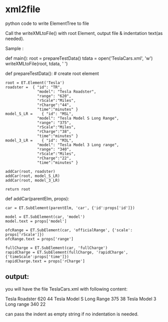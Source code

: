 # xml2file
python code to write ElementTree to file

Call the writeXMLtoFile() with root Element, output file & indentation text(as needed).

Sample :

def main():
    root = prepareTestData()
    tdata = open('TeslaCars.xml', 'w')
    writeXMLtoFile(root, tdata, '  ')
    
def prepareTestData():
    # create root element
    
    root = ET.Element('Tesla')
    roadster =	{ "id": "TR",
                  "model": "Tesla Roadster",
                  "range": "620",
                  "rScale":"Miles",
                  "rCharge":"44",
                  "time":"minutes" }
    model_S_LR =	{ "id": "MSL",
                  "model": "Tesla Model S Long Range",
                  "range": "375",
                  "rScale":"Miles",
                  "rCharge":"38",
                  "time":"minutes" }
    model_3_LR =	{ "id": "M3L",
                  "model": "Tesla Model 3 Long range",
                  "range": "340",
                  "rScale":"Miles",
                  "rCharge":"22",
                  "time":"minutes" }

    addCar(root, roadster)
    addCar(root, model_S_LR)
    addCar(root, model_3_LR)
    
    return root

def addCar(parentElm, props):

    car = ET.SubElement(parentElm, 'car', {'id':props['id']})

    model = ET.SubElement(car, 'model')
    model.text = props['model']

    ofcRange = ET.SubElement(car, 'officialRange', {'scale': props['rScale']})
    ofcRange.text = props['range']

    fullCharge = ET.SubElement(car, 'fullCharge')
    rapidCharge = ET.SubElement(fullCharge, 'rapidCharge', {'timeScale':props['time']})
    rapidCharge.text = props['rCharge']
    

output:
------
you will have the file TeslaCars.xml with following content:

<Tesla>
  <car id="TR">
    <model>Tesla Roadster</model>
    <officialRange scale="Miles">620</officialRange>
    <fullCharge>
      <rapidCharge timeScale="minutes">44</rapidCharge>
    </fullCharge>
  </car>
  <car id="MSL">
    <model>Tesla Model S Long Range</model>
    <officialRange scale="Miles">375</officialRange>
    <fullCharge>
      <rapidCharge timeScale="minutes">38</rapidCharge>
    </fullCharge>
  </car>
  <car id="M3L">
    <model>Tesla Model 3 Long range</model>
    <officialRange scale="Miles">340</officialRange>
    <fullCharge>
      <rapidCharge timeScale="minutes">22</rapidCharge>
    </fullCharge>
  </car>
</Tesla>

can pass the indent as empty string if no indentation is needed.
